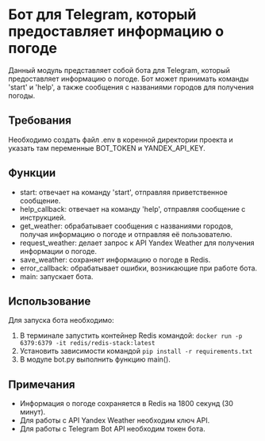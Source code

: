 # Бот для Telegram, который предоставляет информацию о погоде

Данный модуль представляет собой бота для Telegram, который предоставляет информацию о погоде. Бот может принимать команды 'start' и 'help', а также сообщения с названиями городов для получения погоды.

## Требования

Необходимо создать файл .env в коренной директории проекта и указать там переменные BOT_TOKEN и YANDEX_API_KEY.

## Функции

- start: отвечает на команду 'start', отправляя приветственное сообщение.
- help\_callback: отвечает на команду 'help', отправляя сообщение с инструкцией.
- get\_weather: обрабатывает сообщения с названиями городов, получая информацию о погоде и отправляя её пользователю.
- request\_weather: делает запрос к API Yandex Weather для получения информации о погоде.
- save\_weather: сохраняет информацию о погоде в Redis.
- error\_callback: обрабатывает ошибки, возникающие при работе бота.
- main: запускает бота.

## Использование

Для запуска бота необходимо:
1. В терминале запустить контейнер Redis командой: `docker run -p 6379:6379 -it redis/redis-stack:latest`
2. Установить зависимости командой `pip install -r requirements.txt`
3. В модуле bot.py выполнить функцию main().

## Примечания

- Информация о погоде сохраняется в Redis на 1800 секунд (30 минут).
- Для работы с API Yandex Weather необходим ключ API.
- Для работы с Telegram Bot API необходим токен бота.